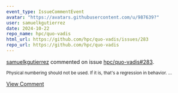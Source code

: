 ```yaml
---
event_type: IssueCommentEvent
avatar: "https://avatars.githubusercontent.com/u/987639?"
user: samuelkgutierrez
date: 2024-10-22
repo_name: hpc/quo-vadis
html_url: https://github.com/hpc/quo-vadis/issues/283
repo_url: https://github.com/hpc/quo-vadis
---
```


<a href='https://github.com/samuelkgutierrez' target='_blank'>samuelkgutierrez</a> commented on issue <a href='https://github.com/hpc/quo-vadis/issues/283' target='_blank'>hpc/quo-vadis#283</a>.

<small>Physical numbering should not be used. If it is, that's a regression in behavior. ...</small>

<a href='https://github.com/hpc/quo-vadis/issues/283' target='_blank'>View Comment</a>